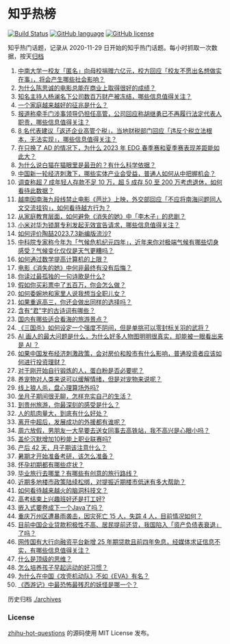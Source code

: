 # 知乎热榜
[![Build Status](https://github.com/ToWeLong/zhihu-hot-questions/workflows/CI/badge.svg)](https://github.com/ToWeLong/zhihu-hot-questions/actions)
[![GitHub language](https://img.shields.io/badge/language-golang-orange.svg)](https://golang.org/)
[![GitHub license](https://img.shields.io/github/license/ToWeLong/zhihu-hot-questions)](https://github.com/ToWeLong/zhihu-hot-questions/blob/main/LICENSE)

知乎热门话题，记录从 2020-11-29 日开始的知乎热门话题。每小时抓取一次数据，按天[归档](./archives)

<!-- BEGIN -->

1. [中南大学一校友「匿名」向母校捐赠六亿元，校方回应「校友不愿出名想做实在事」，将会产生哪些社会影响？](https://www.zhihu.com/question/610238278)
1. [为什么陈思诚的电影总能在商业上取得很好的成绩？](https://www.zhihu.com/question/609609362)
1. [知名主持人杨澜名下公司数百万财产被冻结，哪些信息值得关注？](https://www.zhihu.com/question/610235048)
1. [一个家庭越来越好的征兆是什么？](https://www.zhihu.com/question/555044022)
1. [报道称牵手门涉事领导仍担任高管，公司回应称胡继勇已不再履行法定代表人职责，哪些信息值得关注？](https://www.zhihu.com/question/610320361)
1. [8 名代表建议「返还企业高管个税」，当地财税部门回应「违反个税立法根本，无法实现」，哪些信息值得关注？](https://www.zhihu.com/question/610431175)
1. [在只换了 AD 的情况下，为什么 2023 年 EDG 春季赛和夏季赛表现差距能如此大？](https://www.zhihu.com/question/610380860)
1. [为什么说白猫在猫眼里是最丑的？有什么科学依据？](https://www.zhihu.com/question/609445968)
1. [中国新一轮经济刺激下，哪些实体产业会受益，普通人如何从中把握机会？](https://www.zhihu.com/question/609607019)
1. [调查称超 7 成年轻人存款不足 10 万，超 5 成存 50 至 200 万考虑退休，如何看待此数据？](https://www.zhihu.com/question/610224300)
1. [越南因南海九段线禁止电影《芭比》上映，外交部回应「不应将南海问题同人文交流挂钩」，如何看待越方行为？](https://www.zhihu.com/question/610272972)
1. [从家庭教育层面，如何避免《消失的她》中「李木子」的悲剧？](https://www.zhihu.com/question/608438944)
1. [小米对华为锁屏专利发起无效宣告请求，哪些信息值得关注？](https://www.zhihu.com/question/610265154)
1. [如何评价陶喆2023.7.3新编版流沙?](https://www.zhihu.com/question/610076115)
1. [中科院专家称今年为「气候危机纪元四年」，近年来你对极端气候有哪些切身感受？气候变化仅仅是天气更糟吗？](https://www.zhihu.com/question/610257552)
1. [如何通过数学提高计算机的上限？](https://www.zhihu.com/question/609687031)
1. [电影《消失的她》中何非最终有没有后悔？](https://www.zhihu.com/question/609142385)
1. [你读过最孤独的一句诗歌是什么?](https://www.zhihu.com/question/610441950)
1. [假如你买彩票中了五百万，你会怎么做？](https://www.zhihu.com/question/610026961)
1. [如何委婉地和家里人说我想当全职儿女？](https://www.zhihu.com/question/593083416)
1. [如果重返高三，你还会做出同样的选择吗？](https://www.zhihu.com/question/610417806)
1. [含有“君”字的古诗词有哪些？](https://www.zhihu.com/question/610268512)
1. [国内有哪些适合看海的旅游景点？](https://www.zhihu.com/question/604997905)
1. [《三国杀》如何设定一个强度不阴间，但是单挑可以零封标关羽的武将？](https://www.zhihu.com/question/607630391)
1. [AI 画人的最大问题是什么，为什么好多人物图明明很真实，却能被一眼看出来是 AI ？](https://www.zhihu.com/question/603331907)
1. [如果中国发布经济刺激政策，会对房价和股市有什么影响，普通投资者应该如何进行投资理财？](https://www.zhihu.com/question/609606887)
1. [对于刚开始自行锻炼的人，蛋白粉是否必要呢？](https://www.zhihu.com/question/607579855)
1. [养宠物对人类来说可以缓解情绪，但是对宠物来说呢？](https://www.zhihu.com/question/607404994)
1. [线上狼人杀，盘心理算场外吗?](https://www.zhihu.com/question/602033367)
1. [坐月子期间很无聊，怎样充实自己的生活？](https://www.zhihu.com/question/539447473)
1. [到贵州旅游，你最深刻的感受是什么？](https://www.zhihu.com/question/605492433)
1. [人的肌肉量大，到底有什么好处？](https://www.zhihu.com/question/594887230)
1. [离开中超后，发展成功的外援都有谁呢？](https://www.zhihu.com/question/609811992)
1. [周六放假，男朋友一大早要去送女同事去高铁站，我不高兴是心眼小吗？](https://www.zhihu.com/question/609749261)
1. [盖伦沉默增加10秒能上职业联赛吗?](https://www.zhihu.com/question/610089911)
1. [产后 42 天，月子期该注意什么？](https://www.zhihu.com/question/559984130)
1. [暑期才开始准备考研，该怎么准备？](https://www.zhihu.com/question/606071787)
1. [怀孕初期都有哪些症状？](https://www.zhihu.com/question/446095968)
1. [毕业旅行去哪里？有哪些有创意的旅行路线？](https://www.zhihu.com/question/605984395)
1. [近期多地楼市政策陆续松绑，对提振近期楼市低迷有多大帮助？](https://www.zhihu.com/question/609606548)
1. [如何看待越来越火的脑洞科技文？](https://www.zhihu.com/question/610238188)
1. [高考结束上兴趣班好还是打工好?](https://www.zhihu.com/question/610249499)
1. [嵌入式要卷成下一个Java了吗？](https://www.zhihu.com/question/596543159)
1. [重庆万州区遭暴雨袭击，因灾死亡 15 人，失踪 4 人，目前情况如何？](https://www.zhihu.com/question/610456313)
1. [目前中国企业贷款积极性不高、居民提前还贷，我国陷入「资产负债表衰退」了吗？](https://www.zhihu.com/question/610066945)
1. [网传国有大行向融资平台新增 25 年期贷款且前四年免息，经媒体求证信息不实，有哪些信息值得关注？](https://www.zhihu.com/question/610426814)
1. [什么是顶级的思维？](https://www.zhihu.com/question/525200257)
1. [怎么培养孩子早起运动的好习惯？](https://www.zhihu.com/question/608409746)
1. [为什么在中国《攻壳机动队》不如《EVA》有名？](https://www.zhihu.com/question/26993363)
1. [《西游记》中最恐怖最残忍的妖怪是哪一个？](https://www.zhihu.com/question/414657464)

<!-- END -->

历史归档 [./archives](./archives)


### License
[zhihu-hot-questions](https://github.com/towelong/zhihu-hot-questions) 的源码使用 MIT License 发布。